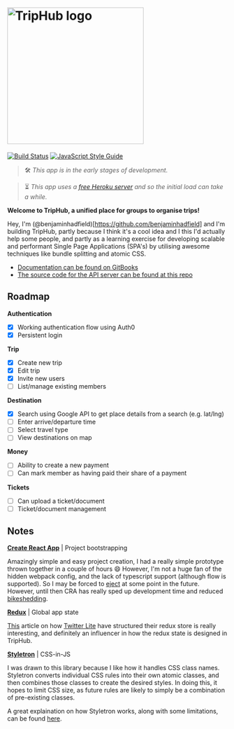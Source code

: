 # [<img width="312" alt="TripHub logo" src="https://cdn.rawgit.com/TripHub/App/5034f827/images/logo.svg" />](https://github.com/TripHub/App)

[![Build Status](https://travis-ci.org/TripHub/App.svg?branch=master)](https://travis-ci.org/TripHub/App)
[![JavaScript Style Guide](https://img.shields.io/badge/code_style-standard-brightgreen.svg)](https://standardjs.com)

> 🛠 *This app is in the early stages of development.*

> ⏳ *This app uses a [free Heroku server](https://www.heroku.com/free) and so the initial load can take a while.*

**Welcome to TripHub, a unified place for groups to organise trips!**

Hey, I'm (@benjaminhadfield)[https://github.com/benjaminhadfield] and I'm building TripHub, partly because I think it's a cool idea and I this I'd actually help some people, and partly as a learning exercise for developing scalable and performant Single Page Applications (SPA's) by utilising awesome techniques like bundle splitting and atomic CSS.

 - [Documentation can be found on GitBooks](https://triphub.gitbooks.io/app)
 - [The source code for the API server can be found at this repo](https://github.com/TripHub/API)

## Roadmap

**Authentication**
- [x] Working authentication flow using Auth0
- [x] Persistent login

**Trip**
- [x] Create new trip
- [x] Edit trip
- [x] Invite new users
- [ ] List/manage existing members

**Destination**
- [x] Search using Google API to get place details from a search (e.g. lat/lng)
- [ ] Enter arrive/departure time
- [ ] Select travel type
- [ ] View destinations on map

**Money**
- [ ] Ability to create a new payment
- [ ] Can mark member as having paid their share of a payment

**Tickets**
- [ ] Can upload a ticket/document
- [ ] Ticket/document management

## Notes

**[Create React App](https://github.com/facebookincubator/create-react-app)** | Project bootstrapping

Amazingly simple and easy project creation, I had a really simple prototype thrown together in a couple of hours 😄
However, I'm not a huge fan of the hidden webpack config, and the lack of typescript support (although flow is supported).
So I may be forced to [eject](https://github.com/facebookincubator/create-react-app#converting-to-a-custom-setup) at some point in the future. However, until then CRA has really sped up development time and reduced [bikeshedding](https://en.wiktionary.org/wiki/bikeshedding).

**[Redux](http://redux.js.org/)** | Global app state

[This](https://medium.com/statuscode/dissecting-twitters-redux-store-d7280b62c6b1) article on how
[Twitter Lite](https://mobile.twitter.com) have structured
their redux store is really interesting, and definitely an influencer in how the redux state is designed in TripHub.

**[Styletron](https://github.com/rtsao/styletron)** | CSS-in-JS

I was drawn to this library because I like how it handles CSS class names. Styletron converts individual CSS rules into their own atomic classes, and then combines those classes to create the desired styles. In doing this, it hopes to limit CSS size, as future rules are likely to simply be a combination of pre-existing classes.

A great explaination on how Styletron works, along with some limitations, can be found [here](https://ryantsao.com/blog/virtual-css-with-styletron).
